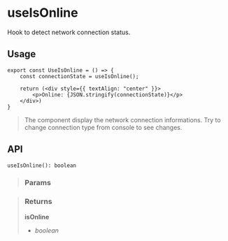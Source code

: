 # useIsOnline
Hook to detect network connection status.

## Usage

```tsx
export const UseIsOnline = () => {
	const connectionState = useIsOnline();

	return (<div style={{ textAlign: "center" }}>
		<p>Online: {JSON.stringify(connectionState)}</p>
	</div>)
}
```

> The component display the network connection informations. Try to change connection type from console to see changes.


## API

```tsx
useIsOnline(): boolean
```

> ### Params
>
>
>

> ### Returns
>
> __isOnline__
> - _boolean_  
>